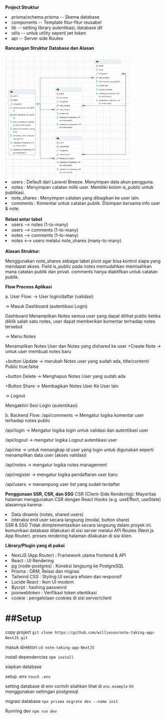 <b>Project Struktur</b>

<li>prisma/schema.prisma -- Skema database</li>
<li>components -- Template fitur-fitur reusabel</li>
<li>lib -- setting library autentikasi, database dll</li>
<li>utils -- untuk utility seperti jwt token</li>
<li>api -- Server side Routes</li>

<b>Rancangan Struktur Database dan Alasan</b>

<img src="https://github.com/willieson/note-taking-app-Laravel/blob/main/ERD_Database_pgs.png" width = "400"/>

<li>users : Default dari Laravel Breeze. Menyimpan data akun pengguna.</li>
<li>notes : Menyimpan catatan milik user. Memiliki kolom is_public untuk publikasi.</li>
<li>note_shares : Menyimpan catatan yang dibagikan ke user lain.</li>
<li>comments : Komentar untuk catatan publik. Disimpan bersama info user & note.</li>
</br>
<b>Relasi antar tabel</b>

<li>users ⟶ notes (1-to-many)</li>
<li>users ⟶ comments (1-to-many)</li>
<li>notes ⟶ comments (1-to-many)</li>
<li>notes ⟷ users melalui note_shares (many-to-many)</li>
</br>
<b>Alasan Struktur:</b>
 <p>   Menggunakan note_shares sebagai tabel pivot agar bisa kontrol siapa yang mendapat akses.
    Field is_public pada notes memudahkan memisahkan mana catatan publik dan privat.
    comments hanya diaktifkan untuk catatan publik.</p>

<b>Flow Process Aplikasi</b>

a. User Flow:
-> User login/daftar (validasi)

-> Masuk Dashboard (autentikasi Login)

Dashboard Menampilkan Notes semua user yang dapat dilihat public
ketika diklik salah satu notes, user dapat memberikan komentar terhadap notes tersebut

-> Menu Notes

Menampilkan Notes User dan Notes yang dishared ke user
+Create Note -> untuk user membuat notes baru

+button Update -> merubah Notes user yang sudah ada, title/content/ Public true:false

+button Delete -> Menghapus Notes User yang sudah ada

+Button Share -> Membagikan Notes User Ke User lain

-> Logout

Mengakhiri Sesi Login (autentikasi)

b. Backend Flow:
/api/comments -> Mengatur logika komentar user terhadap notes public

/api/login -> Mengatur logika login untuk validasi dan autentikasi user

/api/logout -> mengatur logika Logout autentikasi user

/api/me -> untuk menangkap id user yang login untuk digunakan seperti menampilkan data user (akses validasi)

/api/notes -> mengatur logika notes management

/api/register -> mengatur logika pendaftaran user baru

/api/users -> menampung user list yang sudah terdaftar

<b>Penggunaan SSR, CSR, dan SSG</b>
CSR (Client-Side Rendering): Mayoritas halaman menggunakan CSR dengan React Hooks (e.g. useEffect, useState) alasannya karena:

<li>Data dinamis (notes, shared users)</li>
<li>interaksi end user secara langsung (modal, button share)</li>
SSR & SSG Tidak diimplementasikan secara langsung dalam proyek ini. 
komunikasi database dilakukan di sisi server melalui API Routes (Next.js App Router).
proses rendering halaman dilakukan di sisi klien.

<b>Library/Plugin yang di pakai</b>

<li>NextJS (App Router) : Framework utama frontend & API</li>
<li>React : UI Rendering</li>
<li>pg (node-postgres) : Koneksi langsung ke PostgreSQL</li>
<li>Prisma : ORM, Relasi dan migrasi</li>
<li>Tailwind CSS : Styling UI secara efisien dan responsif</li>
<li>Lucide React : 	Ikon UI modern</li>
<li>Bycrpt :  hashing password</li>
<li>jsonwebtoken : Verifikasi token otentikasi</li>
<li>cookie : pengelolaan cookies di sisi server/client</li>

<h1><b>##Setup</b></h1>

copy project `git clone https://github.com/willieson/note-taking-app-NextJS.git`

masuk direktori `cd note-taking-app-NextJS`

install dependencies `npm install`

siapkan database

setup .env `touch .env`

setting database di env contoh silahkan lihat di `env.example` ini menggunakan settingan postgresql

migrasi database `npx prisma migrate dev --name init`

Running dev `npm run dev`

